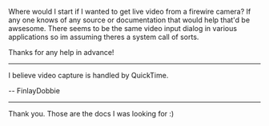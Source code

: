Where would I start if I wanted to get live video from a firewire camera? If any one knows of any source or documentation that would help that'd be awsesome. There seems to be the same video input dialog in various applications so im assuming theres a system call of sorts.

Thanks for any help in advance!

----

I believe video capture is handled by QuickTime.

-- FinlayDobbie

----

Thank you. Those are the docs I was looking for :)
